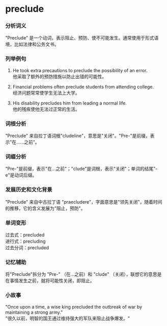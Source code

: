 # preclude

### 分析词义

  

"Preclude" 是一个动词，表示阻止、预防、使不可能发生。通常使用于形式语境，比如法律和公务文书。

  

### 列举例句

  

1.  He took extra precautions to preclude the possibility of an error.  
    他采取了额外的预防措施以防止出错的可能性。
    
      
    
2.  Financial problems often preclude students from attending college.  
    经济问题常常使学生无法上大学。
    
      
    
3.  His disability precludes him from leading a normal life.  
    他的残疾使他无法过正常的生活。
    
      
    

  

### 词根分析

  

"Preclude" 来自拉丁语词根"cludeline"，意思是"关闭"。"Pre-"是前缀，表示"在......之前"。

  

### 词缀分析

  

"Pre-"是前缀，表示"在...之前"；"clude"是词根，表示"关闭"；单词的结尾"-e"是动词后缀。

  

### 发展历史和文化背景

  

"Preclude" 来自中古拉丁语 "praecludere"，字面意思是"领先关闭"，随着时间的推移，它的含义发展为"阻止，预防"。

  

### 单词变形

  

过去式：precluded  
进行式：precluding  
过去分词：precluded

  

### 记忆辅助

  

将"Preclude"拆分为 "Pre-" （在...之前）和 "clude" （关闭），联想它的意思是在事情发生之前，就将可能性关闭，即阻止。

  

### 小故事

  

"Once upon a time, a wise king precluded the outbreak of war by maintaining a strong army."  
"很久以前，明智的国王通过维持强大的军队来阻止战争爆发。"
